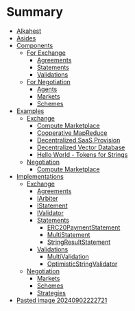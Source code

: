 # Summary

- [Alkahest](./Alkahest.md)
- [Asides](./Asides.md)
- [Components]()
	- [For Exchange](./Components/For_Exchange.md)
		- [Agreements](./Components/For_Exchange/Agreements.md)
		- [Statements](./Components/For_Exchange/Statements.md)
		- [Validations](./Components/For_Exchange/Validations.md)
	- [For Negotiation](./Components/For_Negotiation.md)
		- [Agents](./Components/For_Negotiation/Agents.md)
		- [Markets](./Components/For_Negotiation/Markets.md)
		- [Schemes](./Components/For_Negotiation/Schemes.md)
- [Examples]()
	- [Exchange]()
		- [Compute Marketplace](./Examples/Exchange/Compute_Marketplace.md)
		- [Cooperative MapReduce](./Examples/Exchange/Cooperative_MapReduce.md)
		- [Decentralized SaaS Provision](./Examples/Exchange/Decentralized_SaaS_Provision.md)
		- [Decentralized Vector Database](./Examples/Exchange/Decentralized_Vector_Database.md)
		- [Hello World - Tokens for Strings](./Examples/Exchange/Hello_World_-_Tokens_for_Strings.md)
	- [Negotiation]()
		- [Compute Marketplace](./Examples/Negotiation/Compute_Marketplace.md)
- [Implementations]()
	- [Exchange]()
		- [Agreements]()
		- [IArbiter](./Implementations/Exchange/IArbiter.md)
		- [IStatement](./Implementations/Exchange/IStatement.md)
		- [IValidator](./Implementations/Exchange/IValidator.md)
		- [Statements]()
			- [ERC20PaymentStatement](./Implementations/Exchange/Statements/ERC20PaymentStatement.md)
			- [MultiStatement](./Implementations/Exchange/Statements/MultiStatement.md)
			- [StringResultStatement](./Implementations/Exchange/Statements/StringResultStatement.md)
		- [Validations]()
			- [MultiValidation](./Implementations/Exchange/Validations/MultiValidation.md)
			- [OptimisticStringValidator](./Implementations/Exchange/Validations/OptimisticStringValidator.md)
	- [Negotiation]()
		- [Markets]()
		- [Schemes]()
		- [Strategies]()
- [Pasted image 20240902222721]()
